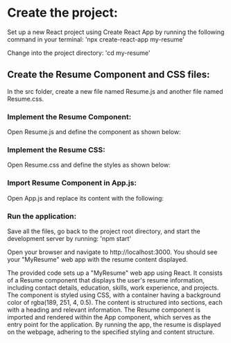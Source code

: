 # Create the project:

Set up a new React project using Create React App by running the following command in your terminal:
'npx create-react-app my-resume'

Change into the project directory:
'cd my-resume'

## Create the Resume Component and CSS files:

In the src folder, create a new file named Resume.js and another file named Resume.css.

### Implement the Resume Component:

Open Resume.js and define the component as shown below:

### Implement the Resume CSS:

Open Resume.css and define the styles as shown below:

### Import Resume Component in App.js:

Open App.js and replace its content with the following:

### Run the application:

Save all the files, go back to the project root directory, and start the development server by running:
'npm start'

Open your browser and navigate to http://localhost:3000. You should see your "MyResume" web app with the resume content displayed.

The provided code sets up a "MyResume" web app using React. It consists of a Resume component that displays the user's resume information, including contact details, education, skills, work experience, and projects. The component is styled using CSS, with a container having a background color of rgba(189, 251, 4, 0.5). The content is structured into sections, each with a heading and relevant information. The Resume component is imported and rendered within the App component, which serves as the entry point for the application. By running the app, the resume is displayed on the webpage, adhering to the specified styling and content structure.
